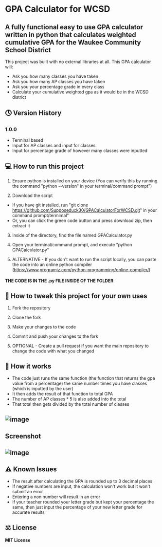 # GPA Calculator for WCSD

## A fully functional easy to use GPA calculator written in python that calculates weighted cumulative GPA for the Waukee Community School District

This project was built with no external libraries at all. This GPA calculator will:
- Ask you how many classes you have taken 
- Ask you how many AP classes you have taken
- Ask you your percentage grade in every class
- Calculate your cumulative weighted gpa as it would be in the WCSD district 

## 🕓 Version History
### 1.0.0 
- Terminal based
- Input for AP classes and input for classes
- Input for percentage grade of however many classes were inputted


## 💻 How to run this project
1. Ensure python is installed on your device (You can verify this by running the command "python --version" in your terminal/command prompt")

2. Download the script
- If you have git installed, run "git clone https://github.com/Supposeduck30/GPACalculatorForWCSD.git" in your command prompt/termimal"
- Or, you can click the green code button and press download zip, then extract it

3. Inside of the directory, find the file named GPACalculator.py

4. Open your terminal/command prompt, and execute "python GPACalculator.py"

5. ALTERNATIVE - If you don't want to run the script locally, you can paste the code into an online python compiler (https://www.programiz.com/python-programming/online-compiler/)

#### THE CODE IS IN THE .py FILE INSIDE OF THE FOLDER


## 🔧 How to tweak this project for your own uses 
1. Fork the repository
   
2. Clone the fork
   
3. Make your changes to the code
   
4. Commit and push your changes to the fork
   
5. OPTIONAL - Create a pull request if you want the main repository to change the code with what you changed 

## 🧮 How it works 
- The code just runs the same function (the function that returns the gpa value from a percentage) the same number times you have classes (which is inputted by the user)
- It then adds the result of that function to total GPA
- The number of AP classes * 5 is also added into the total
- That total then gets divided by the total number of classes

## ![image](https://github.com/user-attachments/assets/4b876f8e-069a-48ac-a344-44da6317453a)

## Screenshot
## ![image](https://github.com/user-attachments/assets/5c5dbeb1-081a-4180-99cf-4f35bec7eb23)

## ⚠️ Known Issues 
- The result after calculating the GPA is rounded up to 3 decimal places
- If negative numbers are input, the calculation won't work but it won't submit an error
- Entering a non number will result in an error
- If your teacher rounded your letter grade but kept your percentage the same, then just input the percentage of your new letter grade for accurate results

## ⚖️ License
#### MIT License 
